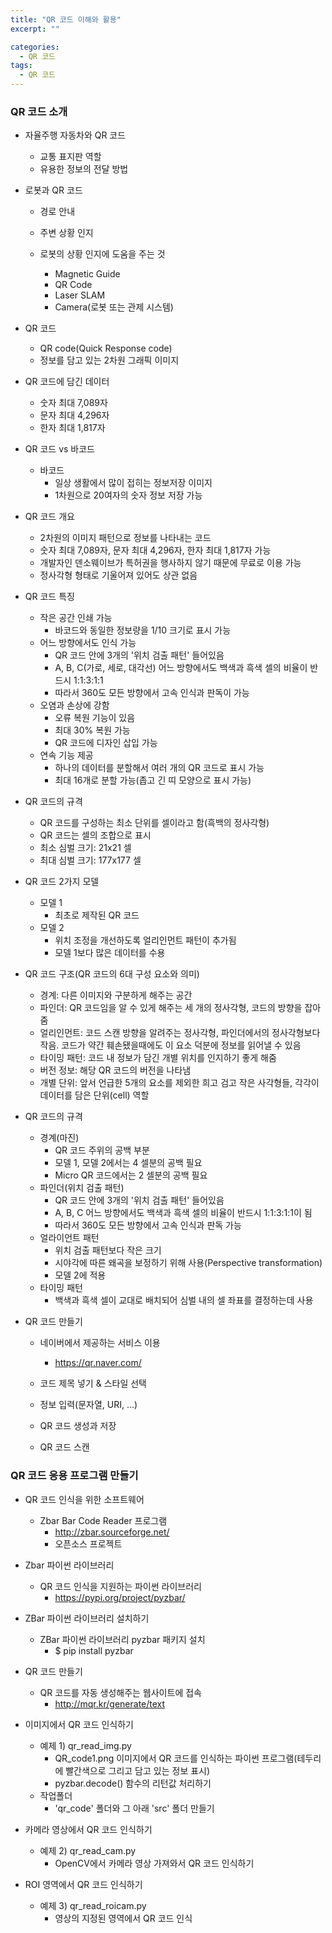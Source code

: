 ```yaml
---
title: "QR 코드 이해와 활용"
excerpt: ""

categories:
  - QR 코드
tags:
  - QR 코드
---
```

### QR 코드 소개
- 자율주행 자동차와 QR 코드
  - 교통 표지판 역할
  - 유용한 정보의 전달 방법

- 로봇과 QR 코드
  - 경로 안내
  - 주변 상황 인지
  
  - 로봇의 상황 인지에 도움을 주는 것
    - Magnetic Guide
    - QR Code
    - Laser SLAM
    - Camera(로봇 또는 관제 시스템)

- QR 코드
  - QR code(Quick Response code)
  - 정보를 담고 있는 2차원 그래픽 이미지
  
- QR 코드에 담긴 데이터
  - 숫자 최대 7,089자
  - 문자 최대 4,296자
  - 한자 최대 1,817자
  
- QR 코드 vs 바코드
  - 바코드
    - 일상 생활에서 많이 접히는 정보저장 이미지
    - 1차원으로 20여자의 숫자 정보 저장 가능
  
- QR 코드 개요
  - 2차원의 이미지 패턴으로 정보를 나타내는 코드
  - 숫자 최대 7,089자, 문자 최대 4,296자, 한자 최대 1,817자 가능
  - 개발자인 덴소웨이브가 특허권을 행사하지 않기 때문에 무료로 이용 가능
  - 정사각형 형태로 기울어져 있어도 상관 없음
  
- QR 코드 특징
  - 작은 공간 인쇄 가능
    - 바코드와 동일한 정보량을 1/10 크기로 표시 가능  
  - 어느 방향에서도 인식 가능
    - QR 코드 안에 3개의 '위치 검출 패턴' 들어있음
    - A, B, C(가로, 세로, 대각선) 어느 방향에서도 백색과 흑색 셀의 비율이 반드시 1:1:3:1:1
    - 따라서 360도 모든 방향에서 고속 인식과 판독이 가능  
  - 오염과 손상에 강함
    - 오류 복원 기능이 있음
    - 최대 30% 복원 가능
    - QR 코드에 디자인 삽입 가능  
  - 연속 기능 제공
    - 하나의 데이터를 분할해서 여러 개의 QR 코드로 표시 가능
    - 최대 16개로 분할 가능(좁고 긴 띠 모양으로 표시 가능)
  
- QR 코드의 규격
  - QR 코드를 구성하는 최소 단위를 셀이라고 함(흑백의 정사각형)
  - QR 코드는 셀의 조합으로 표시
  - 최소 심벌 크기: 21x21 셀
  - 최대 심벌 크기: 177x177 셀
  
- QR 코드 2가지 모델
  - 모델 1
    - 최초로 제작된 QR 코드  
  - 모델 2
    - 위치 조정을 개선하도록 얼리인먼트 패턴이 추가됨
    - 모델 1보다 많은 데이터를 수용
  
- QR 코드 구조(QR 코드의 6대 구성 요소와 의미)
  - 경계: 다른 이미지와 구분하게 해주는 공간
  - 파인더: QR 코드임을 알 수 있게 해주는 세 개의 정사각형, 코드의 방향을 잡아줌
  - 얼리인먼트: 코드 스캔 방향을 알려주는 정사각형, 파인더에서의 정사각형보다 작음. 코드가 약간 훼손됐을때에도 이 요소 덕분에 정보를 읽어낼 수 있음
  - 타이밍 패턴: 코드 내 정보가 담긴 개별 위치를 인지하기 좋게 해줌
  - 버전 정보: 해당 QR 코드의 버전을 나타냄
  - 개별 단위: 앞서 언급한 5개의 요소를 제외한 희고 검고 작은 사각형들, 각각이 데이터를 담은 단위(cell) 역할
  
- QR 코드의 규격
  - 경계(마진)
    - QR 코드 주위의 공백 부분
    - 모델 1, 모델 2에서는 4 셀분의 공백 필요
    - Micro QR 코드에서는 2 셀분의 공백 필요  
  - 파인더(위치 검출 패턴)
    - QR 코드 안에 3개의 '위치 검출 패턴' 들어있음
    - A, B, C 어느 방향에서도 백색과 흑색 셀의 비율이 반드시 1:1:3:1:1이 됨
    - 따라서 360도 모든 방향에서 고속 인식과 판독 가능  
  - 얼라이언트 패턴
    - 위치 검출 패턴보다 작은 크기
    - 시야각에 따른 왜곡을 보정하기 위해 사용(Perspective transformation)
    - 모델 2에 적용  
  - 타이밍 패턴
    - 백색과 흑색 셀이 교대로 배치되어 심벌 내의 셀 좌표를 결정하는데 사용  
 
- QR 코드 만들기
  - 네이버에서 제공하는 서비스 이용
    - https://qr.naver.com/
  
  - 코드 제목 넣기 & 스타일 선택
  - 정보 입력(문자열, URI, ...)
  - QR 코드 생성과 저장
  - QR 코드 스캔
  
### QR 코드 응용 프로그램 만들기
- QR 코드 인식을 위한 소프트웨어
  - Zbar Bar Code Reader 프로그램
    - http://zbar.sourceforge.net/
    - 오픈소스 프로젝트
  
- Zbar 파이썬 라이브러리
  - QR 코드 인식을 지원하는 파이썬 라이브러리
    - https://pypi.org/project/pyzbar/
  
- ZBar 파이썬 라이브러리 설치하기
  - ZBar 파이썬 라이브러리 pyzbar 패키지 설치
    - $ pip install pyzbar
  
- QR 코드 만들기
  - QR 코드를 자동 생성해주는 웹사이트에 접속
    - http://mqr.kr/generate/text
  
- 이미지에서 QR 코드 인식하기
  - 예제 1) qr_read_img.py
    - QR_code1.png 이미지에서 QR 코드를 인식하는 파이썬 프로그램(테두리에 빨간색으로 그리고 담고 있는 정보 표시)
    - pyzbar.decode() 함수의 리턴값 처리하기  
  - 작업폴더
    - 'qr_code' 폴더와 그 아래 'src' 폴더 만들기
  
- 카메라 영상에서 QR 코드 인식하기
  - 예제 2) qr_read_cam.py
    - OpenCV에서 카메라 영상 가져와서 QR 코드 인식하기
  
- ROI 영역에서 QR 코드 인식하기
  - 예제 3) qr_read_roicam.py
    - 영상의 지정된 영역에서 QR 코드 인식